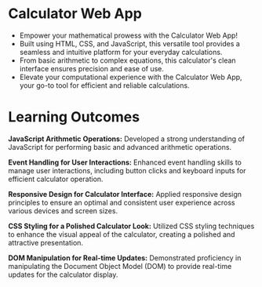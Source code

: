# Calculator Web App
* Empower your mathematical prowess with the Calculator Web App! 
* Built using HTML, CSS, and JavaScript, this versatile tool provides a seamless and intuitive platform for your everyday calculations. 
* From basic arithmetic to complex equations, this calculator's clean interface ensures precision and ease of use. 
* Elevate your computational experience with the Calculator Web App, your go-to tool for efficient and reliable calculations.

# Learning Outcomes

**JavaScript Arithmetic Operations:**
Developed a strong understanding of JavaScript for performing basic and advanced arithmetic operations.

**Event Handling for User Interactions:**
Enhanced event handling skills to manage user interactions, including button clicks and keyboard inputs for efficient calculator operation.

**Responsive Design for Calculator Interface:**
Applied responsive design principles to ensure an optimal and consistent user experience across various devices and screen sizes.

**CSS Styling for a Polished Calculator Look:**
Utilized CSS styling techniques to enhance the visual appeal of the calculator, creating a polished and attractive presentation.

**DOM Manipulation for Real-time Updates:**
Demonstrated proficiency in manipulating the Document Object Model (DOM) to provide real-time updates for the calculator display.
